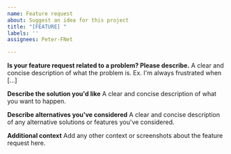 ```yaml
---
name: Feature request
about: Suggest an idea for this project
title: "[FEATURE] "
labels: ''
assignees: Peter-FNet

---
```


<!-- Please reserve GitHub feature requests only for the Securosys HSM REST integration.

- Vault specific issues shall be placed on the [vault project](https://github.com/hashicorp/vault/issues).

- For Vault specific questions, the best place to get answers is on the [discussion forum](https://discuss.hashicorp.com/c/vault), as they will get more visibility from experienced users than the issue tracker.

- REST/TSB or HSM feature requests shall be handled via the [Securosys Support Portal](https://support.securosys.com).

-->

**Is your feature request related to a problem? Please describe.**
A clear and concise description of what the problem is. Ex. I'm always frustrated when [...]

**Describe the solution you'd like**
A clear and concise description of what you want to happen.

**Describe alternatives you've considered**
A clear and concise description of any alternative solutions or features you've considered.

**Additional context**
Add any other context or screenshots about the feature request here.
